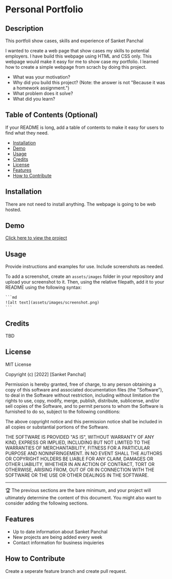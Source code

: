 # Personal Portfolio

## Description

This portfoli show cases, skills and experience of Sanket Panchal

I wanted to create a web page that show cases my skills to potential employers. I have build this webpage using HTML and CSS only. This webpage would make it easy for me to show case my portfolio. I learned how to create a simple webpage from scrach by doing this project.
- What was your motivation?
- Why did you build this project? (Note: the answer is not "Because it was a homework assignment.")
- What problem does it solve?
- What did you learn?

## Table of Contents (Optional)

If your README is long, add a table of contents to make it easy for users to find what they need.

- [Installation](#installation)
- [Demo](#Demo)
- [Usage](#usage)
- [Credits](#credits)
- [License](#license)
- [Features](#Features)
- [How to Contribute](#How_to_Contribute)


## Installation

There are not need to install anything. The webpage is going to be web hosted.

## Demo

[Click here to view the project](https://dancingsandwich.github.io/Portfolio/)

## Usage

Provide instructions and examples for use. Include screenshots as needed.

To add a screenshot, create an `assets/images` folder in your repository and upload your screenshot to it. Then, using the relative filepath, add it to your README using the following syntax:

    ```md
    ![alt text](assets/images/screenshot.png)
    ```

## Credits

TBD

## License

MIT License

Copyright (c) [2022] [Sanket Panchal]

Permission is hereby granted, free of charge, to any person obtaining a copy
of this software and associated documentation files (the "Software"), to deal
in the Software without restriction, including without limitation the rights
to use, copy, modify, merge, publish, distribute, sublicense, and/or sell
copies of the Software, and to permit persons to whom the Software is
furnished to do so, subject to the following conditions:

The above copyright notice and this permission notice shall be included in all
copies or substantial portions of the Software.

THE SOFTWARE IS PROVIDED "AS IS", WITHOUT WARRANTY OF ANY KIND, EXPRESS OR
IMPLIED, INCLUDING BUT NOT LIMITED TO THE WARRANTIES OF MERCHANTABILITY,
FITNESS FOR A PARTICULAR PURPOSE AND NONINFRINGEMENT. IN NO EVENT SHALL THE
AUTHORS OR COPYRIGHT HOLDERS BE LIABLE FOR ANY CLAIM, DAMAGES OR OTHER
LIABILITY, WHETHER IN AN ACTION OF CONTRACT, TORT OR OTHERWISE, ARISING FROM,
OUT OF OR IN CONNECTION WITH THE SOFTWARE OR THE USE OR OTHER DEALINGS IN THE
SOFTWARE.

---

🏆 The previous sections are the bare minimum, and your project will ultimately determine the content of this document. You might also want to consider adding the following sections.
## Features

- Up to date information about Sanket Panchal
- New projects are being added every week
- Contact information for business inquieries

## How to Contribute

Create a seperate feature branch and create pull request. 